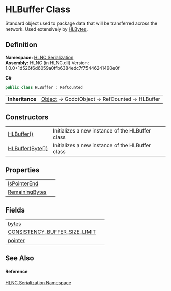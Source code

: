 # HLBuffer Class


Standard object used to package data that will be transferred across the network. Used extensively by <a href="T_HLNC_Serialization_HLBytes">HLBytes</a>.



## Definition
**Namespace:** <a href="N_HLNC_Serialization">HLNC.Serialization</a>  
**Assembly:** HLNC (in HLNC.dll) Version: 1.0.0+1d526f6d6059a0ffb6384edc7f75446241490e0f

**C#**
``` C#
public class HLBuffer : RefCounted
```

<table><tr><td><strong>Inheritance</strong></td><td><a href="https://learn.microsoft.com/dotnet/api/system.object" target="_blank" rel="noopener noreferrer">Object</a>  →  GodotObject  →  RefCounted  →  HLBuffer</td></tr>
</table>



## Constructors
<table>
<tr>
<td><a href="M_HLNC_Serialization_HLBuffer__ctor">HLBuffer()</a></td>
<td>Initializes a new instance of the HLBuffer class</td></tr>
<tr>
<td><a href="M_HLNC_Serialization_HLBuffer__ctor_1">HLBuffer(Byte[])</a></td>
<td>Initializes a new instance of the HLBuffer class</td></tr>
</table>

## Properties
<table>
<tr>
<td><a href="P_HLNC_Serialization_HLBuffer_IsPointerEnd">IsPointerEnd</a></td>
<td> </td></tr>
<tr>
<td><a href="P_HLNC_Serialization_HLBuffer_RemainingBytes">RemainingBytes</a></td>
<td> </td></tr>
</table>

## Fields
<table>
<tr>
<td><a href="F_HLNC_Serialization_HLBuffer_bytes">bytes</a></td>
<td> </td></tr>
<tr>
<td><a href="F_HLNC_Serialization_HLBuffer_CONSISTENCY_BUFFER_SIZE_LIMIT">CONSISTENCY_BUFFER_SIZE_LIMIT</a></td>
<td> </td></tr>
<tr>
<td><a href="F_HLNC_Serialization_HLBuffer_pointer">pointer</a></td>
<td> </td></tr>
</table>

## See Also


#### Reference
<a href="N_HLNC_Serialization">HLNC.Serialization Namespace</a>  

